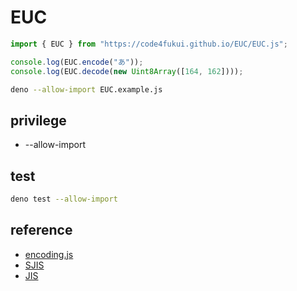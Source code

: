 # EUC

```js
import { EUC } from "https://code4fukui.github.io/EUC/EUC.js";

console.log(EUC.encode("あ"));
console.log(EUC.decode(new Uint8Array([164, 162])));
```

```sh
deno --allow-import EUC.example.js
```

## privilege

- --allow-import

## test

```sh
deno test --allow-import
```

## reference

- [encoding.js](https://github.com/polygonplanet/encoding.js/)
- [SJIS](https://github.com/code4fukui/SJIS/)
- [JIS](https://github.com/code4fukui/JIS/)

